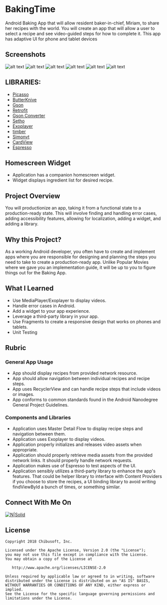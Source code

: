 # BakingTime

Android Baking App that will allow resident baker-in-chief, Miriam, to share her recipes with the world. 
You will create an app that will allow a user to select a recipe and see video-guided steps for how to complete it.
This app has adaptive UI for phone and tablet devices

## Screenshots
![alt text](https://github.com/otichibueze/BakingTime/blob/master/screenshots/b.png)
![alt text](https://github.com/otichibueze/BakingTime/blob/master/screenshots/a.png)
![alt text](https://github.com/otichibueze/BakingTime/blob/master/screenshots/c.png)
![alt text](https://github.com/otichibueze/BakingTime/blob/master/screenshots/d.png)
![alt text](https://github.com/otichibueze/BakingTime/blob/master/screenshots/e.png)
![alt text](https://github.com/otichibueze/BakingTime/blob/master/screenshots/f.png)


## LIBRARIES:
- [Picasso](https://github.com/square/picasso)
- [ButterKnive](https://github.com/JakeWharton/butterknife)
- [Gson](https://github.com/google/gson)
- [Retrofit](https://github.com/square/retrofit)
- [Gson Converter](https://github.com/square/retrofit/tree/master/retrofit-converters/gson)
- [Setho](https://github.com/facebook/stetho)
- [Exoplayer](https://github.com/google/ExoPlayer)
- [timber](https://github.com/JakeWharton/timber)
- [Simonvt](https://github.com/SimonVT/schematic)
- [CardView](https://github.com/googlesamples/android-CardView)
- [Espresso](https://github.com/googlesamples/android-testing/tree/master/ui/espresso)



## Homescreen Widget
- Application has a companion homescreen widget.
- Widget displays ingredient list for desired recipe.

## Project Overview
You will productionize an app, taking it from a functional state to a production-ready state. 
This will involve finding and handling error cases, adding accessibility features, allowing for localization,
adding a widget, and adding a library.

## Why this Project?
As a working Android developer, you often have to create and implement apps where you 
are responsible for designing and planning the steps you need to take to create a production-ready app. 
Unlike Popular Movies where we gave you an implementation guide, 
it will be up to you to figure things out for the Baking App.

## What I Learned
- Use MediaPlayer/Exoplayer to display videos.
- Handle error cases in Android.
- Add a widget to your app experience.
- Leverage a third-party library in your app.
- Use Fragments to create a responsive design that works on phones and tablets.
- Unit Testing

## Rubric

### General App Usage
- App should display recipes from provided network resource.
- App should allow navigation between individual recipes and recipe steps.
- App uses RecyclerView and can handle recipe steps that include videos or images.
- App conforms to common standards found in the Android Nanodegree General Project Guidelines.

### Components and Libraries
- Application uses Master Detail Flow to display recipe steps and navigation between them.
- Application uses Exoplayer to display videos.
- Application properly initializes and releases video assets when appropriate.
- Application should properly retrieve media assets from the provided network links. It should properly handle network requests.
- Application makes use of Espresso to test aspects of the UI.
- Application sensibly utilizes a third-party library to enhance the app's features. That could be helper library to interface with Content Providers if you choose to store the recipes, a UI binding library to avoid writing findViewById a bunch of times, or something similar.



## Connect With Me On
[![N|Solid](https://github.com/otichibueze/jokeapp/blob/master/screenshots/linkedin.png)](https://www.linkedin.com/in/chibuezeoti)

## License
```
Copyright 2018 Chibusoft, Inc.

Licensed under the Apache License, Version 2.0 (the "License");
you may not use this file except in compliance with the License.
You may obtain a copy of the License at

   http://www.apache.org/licenses/LICENSE-2.0

Unless required by applicable law or agreed to in writing, software
distributed under the License is distributed on an "AS IS" BASIS,
WITHOUT WARRANTIES OR CONDITIONS OF ANY KIND, either express or implied.
See the License for the specific language governing permissions and
limitations under the License.
```
